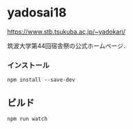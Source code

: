 # yadosai18

https://www.stb.tsukuba.ac.jp/~yadokari/

筑波大学第44回宿舎祭の公式ホームページ．

### インストール
```
npm install --save-dev
```

## ビルド
```
npm run watch
```
